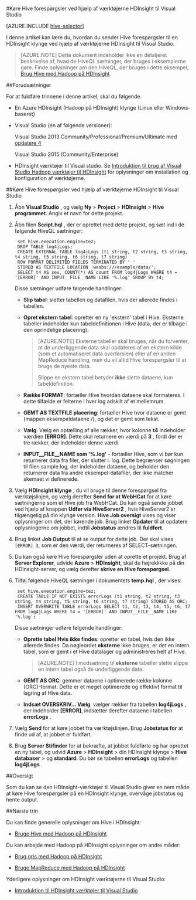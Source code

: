 <properties
   pageTitle="Hive forespørgsel med Hadoop-værktøjer til Visual Studio | Microsoft Azure"
   description="Lær at bruge Hive med Hadoop i HDInsight ved hjælp af Visual Studio Hadoop værktøjer."
   services="hdinsight"
   documentationCenter=""
   authors="Blackmist"
   manager="jhubbard"
   editor="cgronlun"
    tags="azure-portal"/>

<tags
   ms.service="hdinsight"
   ms.devlang="na"
   ms.topic="article"
   ms.tgt_pltfrm="na"
   ms.workload="big-data"
   ms.date="09/06/2016"
   ms.author="larryfr"/>

#<a name="run-hive-queries-using-the-hdinsight-tools-for-visual-studio"></a>Køre Hive forespørgsler ved hjælp af værktøjerne HDInsight til Visual Studio

[AZURE.INCLUDE [hive-selector](../../includes/hdinsight-selector-use-hive.md)]

I denne artikel kan lære du, hvordan du sender Hive forespørgsler til en HDInsight klynge ved hjælp af værktøjerne HDInsight til Visual Studio.

> [AZURE.NOTE] Dette dokument indeholder ikke en detaljeret beskrivelse af, hvad de HiveQL sætninger, der bruges i eksemplerne gøre. Finde oplysninger om den HiveQL, der bruges i dette eksempel, [Brug Hive med Hadoop på HDInsight](hdinsight-use-hive.md).

##<a id="prereq"></a>Forudsætninger

For at fuldføre trinnene i denne artikel, skal du følgende.

* En Azure HDInsight (Hadoop på HDInsight) klynge (Linux eller Windows-baseret)

* Visual Studio (én af følgende versioner):

    Visual Studio 2013 Community/Professional/Premium/Ultimate med [opdatere 4](https://www.microsoft.com/download/details.aspx?id=44921)

    Visual Studio 2015 (Community/Enterprise)

- HDInsight værktøjer til Visual studio. Se [Introduktion til brug af Visual Studio Hadoop værktøjer til HDInsight](hdinsight-hadoop-visual-studio-tools-get-started.md) for oplysninger om installation og konfiguration af værktøjerne.

##<a id="run"></a>Køre Hive forespørgsler ved hjælp af værktøjerne HDInsight til Visual Studio

1. Åbn **Visual Studio** , og vælg **Ny** > **Project** > **HDInsight** > **Hive programmet**. Angiv et navn for dette projekt.

2. Åbn filen **Script.hql** , der er oprettet med dette projekt, og sæt ind i de følgende HiveQL sætninger:

        set hive.execution.engine=tez;
        DROP TABLE log4jLogs;
        CREATE EXTERNAL TABLE log4jLogs (t1 string, t2 string, t3 string, t4 string, t5 string, t6 string, t7 string)
        ROW FORMAT DELIMITED FIELDS TERMINATED BY ' '
        STORED AS TEXTFILE LOCATION 'wasbs:///example/data/';
        SELECT t4 AS sev, COUNT(*) AS count FROM log4jLogs WHERE t4 = '[ERROR]' AND INPUT__FILE__NAME LIKE '%.log' GROUP BY t4;

    Disse sætninger udføre følgende handlinger:

    * **Slip tabel**: sletter tabellen og datafilen, hvis der allerede findes i tabellen.
    * **Opret ekstern tabel**: opretter en ny 'ekstern' tabel i Hive. Eksterne tabeller indeholder kun tabeldefinitionen i Hive (data, der er tilbage i den oprindelige placering).

        > [AZURE.NOTE] Eksterne tabeller skal bruges, når du forventer, at de underliggende data skal opdateres af en ekstern kilde (som et automatiseret data overførslen) eller af en anden MapReduce handling, men du vil altid Hive forespørgsler til at bruge de nyeste data.
        >
        > Slippe en ekstern tabel betyder **ikke** slette dataene, kun tabeldefinition.

    * **Række FORMAT**: fortæller Hive hvordan dataene skal formateres. I dette tilfælde er felterne i hver log adskilt af et mellemrum.
    * **GEMT AS TEXTFILE placering**: fortæller Hive hvor dataene er gemt (mappen eksempeldataene /), og det er gemt som tekst.
    * **Vælg**: Vælg en optælling af alle rækker, hvor kolonne **t4** indeholder værdien **[ERROR]**. Dette skal returnere en værdi på **3** , fordi der er tre rækker, der indeholder denne værdi.
    * **INPUT__FILE__NAME som '%.log'** - fortæller Hive, som vi bør kun returnerer data fra filer, der slutter i. log. Dette begrænser søgningen til filen sample.log, der indeholder dataene, og beholder den returnerer data fra andre eksempel-datafiler, der ikke matcher skemaet vi definerede.

3. Vælg **HDInsight klynge** , du vil bruge til denne forespørgsel fra værktøjslinjen, og vælg derefter **Send for at WebHCat** for at køre sætningerne som et Hive job fra WebHCat. Du kan også sende jobbet ved hjælp af knappen __Udfør via HiveServer2__ , hvis HiveServer2 er tilgængelig på din klynge version. **Hive Job oversigt** vises og viser oplysninger om det, der kørende job. Brug linket **Opdater** til at opdatere oplysningerne om jobbet, indtil **Jobstatus** ændres til **fuldført**.

4. Brug linket **Job Output** til at se output for dette job. Der skal vises `[ERROR] 3`, som er den værdi, der returneres af SELECT-sætningen.

5. Du kan også køre Hive forespørgsler uden at oprette et projekt. Brug af **Server Explorer**, udvide **Azure** > **HDInsight**, skal du højreklikke på din HDInsight-server, og vælg derefter **skrive en Hive forespørgsel**.

6. Tilføj følgende HiveQL sætninger i dokumentets **temp.hql** , der vises:

        set hive.execution.engine=tez;
        CREATE TABLE IF NOT EXISTS errorLogs (t1 string, t2 string, t3 string, t4 string, t5 string, t6 string, t7 string) STORED AS ORC;
        INSERT OVERWRITE TABLE errorLogs SELECT t1, t2, t3, t4, t5, t6, t7 FROM log4jLogs WHERE t4 = '[ERROR]' AND INPUT__FILE__NAME LIKE '%.log';

    Disse sætninger udføre følgende handlinger:

    * **Oprette tabel Hvis ikke findes**: opretter en tabel, hvis den ikke allerede findes. Da nøgleordet **eksterne** ikke bruges, er det en intern tabel, som er gemt i et Hive datalager og administreres helt af Hive.

        > [AZURE.NOTE] I modsætning til **eksterne** tabeller slette slippe en intern tabel også de underliggende data.

    * **GEMT AS ORC**: gemmer dataene i optimerede række kolonne (ORC)-format. Dette er et meget optimerede og effektivt format til lagring af Hive data.
    * **Indsæt OVERSKRIV... Vælg**: vælger rækker fra tabellen **log4jLogs** , der indeholder **[ERROR]**, indsætter derefter dataene i tabellen **errorLogs** .

7. Vælg **Send** for at køre jobbet fra værktøjslinjen. Brug **Jobstatus for** at finde ud af, at jobbet er fuldført.

8. Brug **Server Stifinder** for at bekræfte, at jobbet fuldførte og har oprettet en ny tabel, og udvid **Azure** > **HDInsight** > din HDInsight klynge > **Hive databaser** > og **standard**. Du bør se tabellen **errorLogs** og tabellen **log4jLogs** .

##<a id="summary"></a>Oversigt

Som du kan se den HDInsight-værktøjer til Visual Studio giver en nem måde at køre Hive forespørgsler på en HDInsight klynge, overvåge jobstatus og hente output.

##<a id="nextsteps"></a>Næste trin

Du kan finde generelle oplysninger om Hive i HDInsight:

* [Bruge Hive med Hadoop på HDInsight](hdinsight-use-hive.md)

Du kan arbejde med Hadoop på HDInsight oplysninger om andre måder:

* [Brug gris med Hadoop på HDInsight](hdinsight-use-pig.md)

* [Bruge MapReduce med Hadoop på HDInsight](hdinsight-use-mapreduce.md)

Yderligere oplysninger om HDInsight værktøjerne til Visual Studio:

* [Introduktion til HDInsight værktøjer til Visual Studio](../HDInsight/hdinsight-hadoop-visual-studio-tools-get-started.md)


[hdinsight-sdk-documentation]: http://msdnstage.redmond.corp.microsoft.com/library/dn479185.aspx

[azure-purchase-options]: http://azure.microsoft.com/pricing/purchase-options/
[azure-member-offers]: http://azure.microsoft.com/pricing/member-offers/
[azure-free-trial]: http://azure.microsoft.com/pricing/free-trial/

[apache-tez]: http://tez.apache.org
[apache-hive]: http://hive.apache.org/
[apache-log4j]: http://en.wikipedia.org/wiki/Log4j
[hive-on-tez-wiki]: https://cwiki.apache.org/confluence/display/Hive/Hive+on+Tez
[import-to-excel]: http://azure.microsoft.com/documentation/articles/hdinsight-connect-excel-power-query/


[hdinsight-use-oozie]: hdinsight-use-oozie.md
[hdinsight-analyze-flight-data]: hdinsight-analyze-flight-delay-data.md



[hdinsight-storage]: hdinsight-hadoop-use-blob-storage.md

[hdinsight-provision]: hdinsight-provision-clusters.md
[hdinsight-submit-jobs]: hdinsight-submit-hadoop-jobs-programmatically.md
[hdinsight-upload-data]: hdinsight-upload-data.md
[hdinsight-get-started]: hdinsight-hadoop-linux-tutorial-get-started.md

[powershell-here-strings]: http://technet.microsoft.com/library/ee692792.aspx

[image-hdi-hive-powershell]: ./media/hdinsight-use-hive/HDI.HIVE.PowerShell.png
[img-hdi-hive-powershell-output]: ./media/hdinsight-use-hive/HDI.Hive.PowerShell.Output.png
[image-hdi-hive-architecture]: ./media/hdinsight-use-hive/HDI.Hive.Architecture.png
